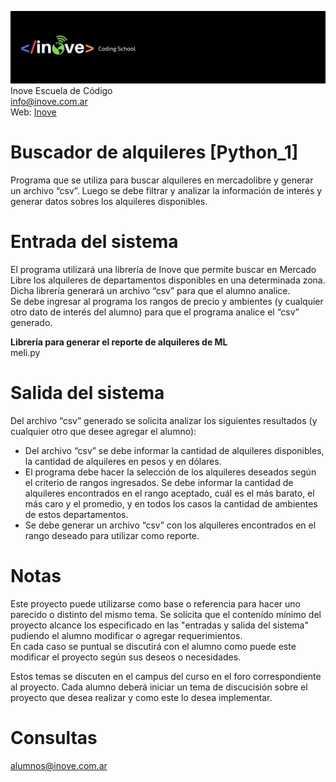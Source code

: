 ![Inove banner](/inove.jpg)
Inove Escuela de Código\
info@inove.com.ar\
Web: [Inove](http://inove.com.ar)

# Buscador de alquileres [Python_1]
Programa que se utiliza para buscar alquileres en mercadolibre y generar un archivo “csv”. Luego se debe filtrar y analizar la información de interés y generar datos sobres los alquileres disponibles.

# Entrada del sistema
El programa utilizará una librería de Inove que permite buscar en Mercado Libre los alquileres de departamentos disponibles en una determinada zona. Dicha librería generará un archivo “csv” para que el alumno analice.\
Se debe ingresar al programa los rangos de precio y ambientes (y cualquier otro dato de interés del alumno) para que el programa analice el “csv” generado.

__Librería para generar el reporte de alquileres de ML__\
meli.py

# Salida del sistema
Del archivo “csv” generado se solicita analizar los siguientes resultados (y cualquier otro que desee agregar el alumno):
- Del archivo “csv” se debe informar la cantidad de alquileres disponibles, la cantidad de alquileres en pesos y en dólares.
- El programa debe hacer la selección de los alquileres deseados según el criterio de rangos ingresados. Se debe informar la cantidad de alquileres encontrados en el rango aceptado, cuál es el más barato, el más caro y el promedio, y en todos los casos la cantidad de ambientes de estos departamentos.
- Se debe generar un archivo “csv” con los alquileres encontrados en el rango deseado para utilizar como reporte.


# Notas
Este proyecto puede utilizarse como base o referencia para hacer uno parecido o distinto del mismo tema. Se solicita que el contenído mínimo del proyecto alcance los especificado en las "entradas y salida del sistema" pudiendo el alumno modificar o agregar requerimientos.\
En cada caso se puntual se discutirá con el alumno como puede este modificar el proyecto según sus deseos o necesidades.

Estos temas se discuten en el campus del curso en el foro correspondiente al proyecto. Cada alumno deberá iniciar un tema de discucisión sobre el proyecto que desea realizar y como este lo desea implementar.

# Consultas
alumnos@inove.com.ar
